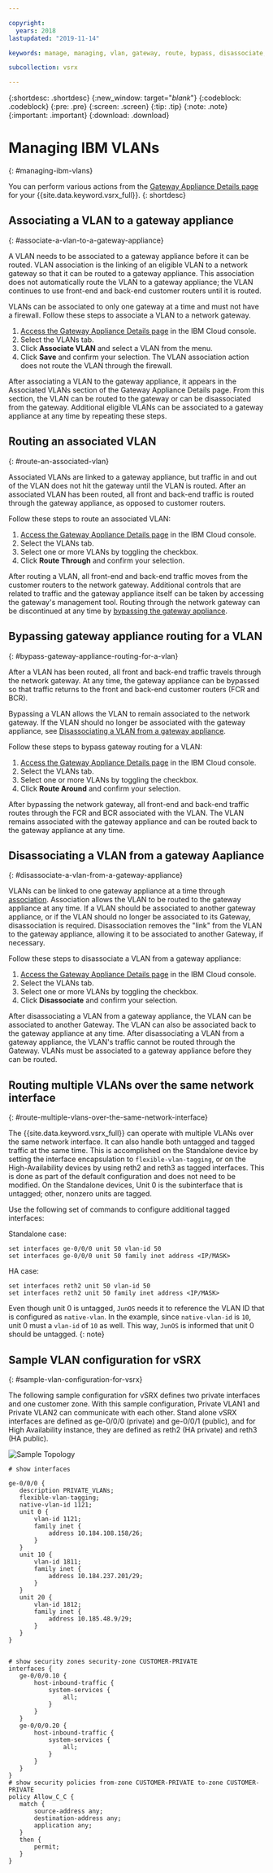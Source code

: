 ```yaml
---

copyright:
  years: 2018
lastupdated: "2019-11-14"

keywords: manage, managing, vlan, gateway, route, bypass, disassociate, associate, configuration, disassociating, associating, standalone, ha

subcollection: vsrx

---
```


{:shortdesc: .shortdesc}
{:new_window: target="_blank_"}
{:codeblock: .codeblock}
{:pre: .pre}
{:screen: .screen}
{:tip: .tip}
{:note: .note}
{:important: .important}
{:download: .download}

# Managing IBM VLANs
{: #managing-ibm-vlans}

You can perform various actions from the [Gateway Appliance Details page](/docs/vsrx?topic=gateway-appliance-viewing-gateway-appliance-details) for your {{site.data.keyword.vsrx_full}}.
{: shortdesc}

## Associating a VLAN to a gateway appliance
{: #associate-a-vlan-to-a-gateway-appliance}

A VLAN needs to be associated to a gateway appliance before it can be routed. VLAN association is the linking of an eligible VLAN to a network gateway so that it can be routed to a gateway appliance. This association does not automatically route the VLAN to a gateway appliance; the VLAN continues to use front-end and back-end customer routers until it is routed.

VLANs can be associated to only one gateway at a time and must not have a firewall. Follow these steps to associate a VLAN to a network gateway.

1. [Access the Gateway Appliance Details page](/docs/vsrx?topic=vsrx-viewing-your-gateway-appliance-details) in the IBM Cloud console.
2. Select the VLANs tab.
3. Click **Associate VLAN** and select a VLAN from the menu.
4. Click **Save** and confirm your selection. The VLAN association action does not route the VLAN through the firewall.

After associating a VLAN to the gateway appliance, it appears in the Associated VLANs section of the Gateway Appliance Details page. From this section, the VLAN can be routed to the gateway or can be disassociated from the gateway. Additional eligible VLANs can be associated to a gateway appliance at any time by repeating these steps.

## Routing an associated VLAN
{: #route-an-associated-vlan}

Associated VLANs are linked to a gateway appliance, but traffic in and out of the VLAN does not hit the gateway until the VLAN is routed. After an associated VLAN has been routed, all front and back-end traffic is routed through the gateway appliance, as opposed to customer routers.

Follow these steps to route an associated VLAN:

1. [Access the Gateway Appliance Details page](/docs/vsrx?topic=vsrx-viewing-your-gateway-appliance-details) in the IBM Cloud console.
2. Select the VLANs tab.
3. Select one or more VLANs by toggling the checkbox.
4. Click **Route Through** and confirm your selection.

After routing a VLAN, all front-end and back-end traffic moves from the customer routers to the network gateway. Additional controls that are related to traffic and the gateway appliance itself can be taken by accessing the gateway's management tool. Routing through the network gateway can be discontinued at any time by [bypassing the gateway appliance](#bypass-gateway-appliance-routing-for-a-vlan).

## Bypassing gateway appliance routing for a VLAN
{: #bypass-gateway-appliance-routing-for-a-vlan}

After a VLAN has been routed, all front and back-end traffic travels through the network gateway. At any time, the gateway appliance can be bypassed so that traffic returns to the front and back-end customer routers (FCR and BCR).

Bypassing a VLAN allows the VLAN to remain associated to the network gateway. If the VLAN should no longer be associated with the gateway appliance, see [Disassociating a VLAN from a gateway appliance](#disassociate-a-vlan-from-a-gateway-appliance).

Follow these steps to bypass gateway routing for a VLAN:

1. [Access the Gateway Appliance Details page](/docs/vsrx?topic=vsrx-viewing-your-gateway-appliance-details) in the IBM Cloud console.
2. Select the VLANs tab.
3. Select one or more VLANs by toggling the checkbox.
4. Click **Route Around** and confirm your selection.

After bypassing the network gateway, all front-end and back-end traffic routes through the FCR and BCR associated with the VLAN. The VLAN remains associated with the gateway appliance and can be routed back to the gateway appliance at any time.

## Disassociating a VLAN from a gateway Aapliance
{: #disassociate-a-vlan-from-a-gateway-appliance}

VLANs can be linked to one gateway appliance at a time through [association](#associate-a-vlan-to-a-gateway-appliance). Association allows the VLAN to be routed to the gateway appliance at any time. If a VLAN should be associated to another gateway appliance, or if the VLAN should no longer be associated to its Gateway, disassociation is required. Disassociation removes the "link" from the VLAN to the gateway appliance, allowing it to be associated to another Gateway, if necessary.

Follow these steps to disassociate a VLAN from a gateway appliance:

1. [Access the Gateway Appliance Details page](/docs/vsrx?topic=vsrx-viewing-your-gateway-appliance-details) in the IBM Cloud console.
2. Select the VLANs tab.
3. Select one or more VLANs by toggling the checkbox.
4. Click **Disassociate** and confirm your selection.

After disassociating a VLAN from a gateway appliance, the VLAN can be associated to another Gateway. The VLAN can also be associated back to the gateway appliance at any time. After disassociating a VLAN from a gateway appliance, the VLAN's traffic cannot be routed through the Gateway. VLANs must be associated to a gateway appliance before they can be routed.

## Routing multiple VLANs over the same network interface
{: #route-multiple-vlans-over-the-same-network-interface}

The {{site.data.keyword.vsrx_full}} can operate with multiple VLANs over the same network interface. It can also handle both untagged and tagged traffic at the same time. This is accomplished on the Standalone device by setting the interface encapsulation to `flexible-vlan-tagging`, or on the High-Availability devices by using reth2 and reth3 as tagged interfaces. This is done as part of the default configuration and does not need to be modified.  On the Standalone devices, Unit 0 is the subinterface that is untagged; other, nonzero units are tagged.

Use the following set of commands to configure additional tagged interfaces:

Standalone case:
```
set interfaces ge-0/0/0 unit 50 vlan-id 50
set interfaces ge-0/0/0 unit 50 family inet address <IP/MASK>
```

HA case:
```
set interfaces reth2 unit 50 vlan-id 50
set interfaces reth2 unit 50 family inet address <IP/MASK>
```

Even though unit 0 is untagged, `JunOS` needs it to reference the VLAN ID that is configured as `native-vlan`. In the example, since `native-vlan-id` is `10`, unit 0 must a `vlan-id` of `10` as well. This way, `JunOS` is informed that unit 0 should be untagged.
{: note}

## Sample VLAN configuration for vSRX
{: #sample-vlan-configuration-for-vsrx}

The following sample configuration for vSRX defines two private interfaces and one customer zone.
With this sample configuration, Private VLAN1 and Private VLAN2 can communicate with each other. Stand alone vSRX interfaces are defined as ge-0/0/0 (private) and ge-0/0/1 (public), and for High Availability instance, they are defined as reth2 (HA private) and reth3 (HA public).

![Sample Topology](images/Sample-Topology-VLAN-to-VLAN.png "Sample Topology")

```
# show interfaces

ge-0/0/0 {
   description PRIVATE_VLANs;
   flexible-vlan-tagging;
   native-vlan-id 1121;
   unit 0 {
       vlan-id 1121;
       family inet {
           address 10.184.108.158/26;
       }
   }
   unit 10 {
       vlan-id 1811;
       family inet {
           address 10.184.237.201/29;
       }
   }
   unit 20 {
       vlan-id 1812;
       family inet {
           address 10.185.48.9/29;
       }
   }
}


# show security zones security-zone CUSTOMER-PRIVATE
interfaces {
   ge-0/0/0.10 {
       host-inbound-traffic {
           system-services {
               all;
           }
       }
   }
   ge-0/0/0.20 {
       host-inbound-traffic {
           system-services {
               all;
           }
       }
   }
}
# show security policies from-zone CUSTOMER-PRIVATE to-zone CUSTOMER-PRIVATE
policy Allow_C_C {
   match {
       source-address any;
       destination-address any;
       application any;
   }
   then {
       permit;
   }
}
```
